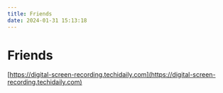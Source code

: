 ```yaml
---
title: Friends
date: 2024-01-31 15:13:18
---
```


# Friends

[https://digital-screen-recording.techidaily.com](https://digital-screen-recording.techidaily.com)